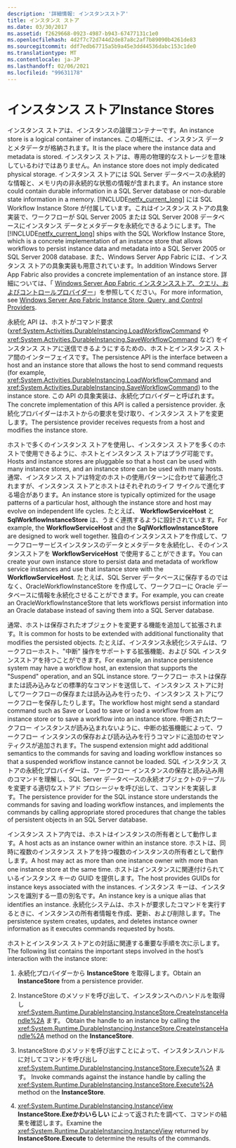 ```yaml
---
description: '詳細情報: インスタンスストア'
title: インスタンス ストア
ms.date: 03/30/2017
ms.assetid: f2629668-0923-4987-b943-67477131c1e0
ms.openlocfilehash: 4d2f7c72d744d2de87a8c2af7b89090b4261de83
ms.sourcegitcommit: ddf7edb67715a5b9a45e3dd44536dabc153c1de0
ms.translationtype: MT
ms.contentlocale: ja-JP
ms.lasthandoff: 02/06/2021
ms.locfileid: "99631178"
---
```

# <a name="instance-stores"></a><span data-ttu-id="bf082-103">インスタンス ストア</span><span class="sxs-lookup"><span data-stu-id="bf082-103">Instance Stores</span></span>

<span data-ttu-id="bf082-104">インスタンス ストアは、インスタンスの論理コンテナーです。</span><span class="sxs-lookup"><span data-stu-id="bf082-104">An instance store is a logical container of instances.</span></span> <span data-ttu-id="bf082-105">この場所には、インスタンス データとメタデータが格納されます。</span><span class="sxs-lookup"><span data-stu-id="bf082-105">It is the place where the instance data and metadata is stored.</span></span> <span data-ttu-id="bf082-106">インスタンス ストアは、専用の物理的なストレージを意味しているわけではありません。</span><span class="sxs-lookup"><span data-stu-id="bf082-106">An instance store does not imply dedicated physical storage.</span></span> <span data-ttu-id="bf082-107">インスタンス ストアには SQL Server データベースの永続的な情報と、メモリ内の非永続的な状態の情報が含まれます。</span><span class="sxs-lookup"><span data-stu-id="bf082-107">An instance store could contain durable information in a SQL Server database or non-durable state information in a memory.</span></span> <span data-ttu-id="bf082-108">[!INCLUDE[netfx_current_long](../../../includes/netfx-current-long-md.md)] には SQL Workflow Instance Store が付属しています。これはインスタンス ストアの具象実装で、ワークフローが SQL Server 2005 または SQL Server 2008 データベースにインスタンス データとメタデータを永続化できるようにします。</span><span class="sxs-lookup"><span data-stu-id="bf082-108">The [!INCLUDE[netfx_current_long](../../../includes/netfx-current-long-md.md)] ships with the SQL Workflow Instance Store, which is a concrete implementation of an instance store that allows workflows to persist instance data and metadata into a SQL Server 2005 or SQL Server 2008 database.</span></span> <span data-ttu-id="bf082-109">また、Windows Server App Fabric には、インスタンス ストアの具象実装も用意されています。</span><span class="sxs-lookup"><span data-stu-id="bf082-109">In addition Windows Server App Fabric also provides a concrete implementation of an instance store.</span></span> <span data-ttu-id="bf082-110">詳細については、「 [Windows Server App Fabric インスタンスストア、クエリ、およびコントロールプロバイダー](/previous-versions/appfabric/ff383417(v=azure.10))」を参照してください。</span><span class="sxs-lookup"><span data-stu-id="bf082-110">For more information, see [Windows Server App Fabric Instance Store, Query, and Control Providers](/previous-versions/appfabric/ff383417(v=azure.10)).</span></span>  
  
 <span data-ttu-id="bf082-111">永続化 API は、ホストがコマンド要求 (<xref:System.Activities.DurableInstancing.LoadWorkflowCommand> や <xref:System.Activities.DurableInstancing.SaveWorkflowCommand> など) をインスタンス ストアに送信できるようにするための、ホストとインスタンス ストア間のインターフェイスです。</span><span class="sxs-lookup"><span data-stu-id="bf082-111">The persistence API is the interface between a host and an instance store that allows the host to send command requests (for example, <xref:System.Activities.DurableInstancing.LoadWorkflowCommand> and <xref:System.Activities.DurableInstancing.SaveWorkflowCommand>) to the instance store.</span></span> <span data-ttu-id="bf082-112">この API の具象実装は、永続化プロバイダーと呼ばれます。</span><span class="sxs-lookup"><span data-stu-id="bf082-112">The concrete implementation of this API is called a persistence provider.</span></span> <span data-ttu-id="bf082-113">永続化プロバイダーはホストからの要求を受け取り、インスタンス ストアを変更します。</span><span class="sxs-lookup"><span data-stu-id="bf082-113">The persistence provider receives requests from a host and modifies the instance store.</span></span>  
  
 <span data-ttu-id="bf082-114">ホストで多くのインスタンス ストアを使用し、インスタンス ストアを多くのホストで使用できるように、ホストとインスタンス ストアはプラグ可能です。</span><span class="sxs-lookup"><span data-stu-id="bf082-114">Hosts and instance stores are pluggable so that a host can be used with many instance stores, and an instance store can be used with many hosts.</span></span> <span data-ttu-id="bf082-115">通常、インスタンス ストアは特定のホストの使用パターンに合わせて最適化されますが、インスタンス ストアとホストはそれぞれのライフ サイクルで進化する場合があります。</span><span class="sxs-lookup"><span data-stu-id="bf082-115">An instance store is typically optimized for the usage patterns of a particular host, although the instance store and host may evolve on independent life cycles.</span></span> <span data-ttu-id="bf082-116">たとえば、 **WorkflowServiceHost** と **SqlWorkflowInstanceStore** は、うまく連携するように設計されています。</span><span class="sxs-lookup"><span data-stu-id="bf082-116">For example, the **WorkflowServiceHost** and the **SqlWorkflowInstanceStore** are designed to work well together.</span></span> <span data-ttu-id="bf082-117">独自のインスタンスストアを作成して、ワークフローサービスインスタンスのデータとメタデータを永続化し、そのインスタンスストアを **WorkflowServiceHost** で使用することができます。</span><span class="sxs-lookup"><span data-stu-id="bf082-117">You can create your own instance store to persist data and metadata of workflow service instances and use that instance store with the **WorkflowServiceHost**.</span></span> <span data-ttu-id="bf082-118">たとえば、SQL Server データベースに保存するのではなく、OracleWorkflowInstanceStore を作成して、ワークフローに Oracle データベースに情報を永続化させることができます。</span><span class="sxs-lookup"><span data-stu-id="bf082-118">For example, you can create an OracleWorkflowInstanceStore that lets workflows persist information into an Oracle database instead of saving them into a SQL Server database.</span></span>  
  
 <span data-ttu-id="bf082-119">通常、ホストは保存されたオブジェクトを変更する機能を追加して拡張されます。</span><span class="sxs-lookup"><span data-stu-id="bf082-119">It is common for hosts to be extended with additional functionality that modifies the persisted objects.</span></span> <span data-ttu-id="bf082-120">たとえば、インスタンス永続化システムは、ワークフローホスト、"中断" 操作をサポートする拡張機能、および SQL インスタンスストアを持つことができます。</span><span class="sxs-lookup"><span data-stu-id="bf082-120">For example, an instance persistence system may have a workflow host, an extension that supports the "Suspend" operation, and an SQL instance store.</span></span>  <span data-ttu-id="bf082-121">ワークフロー ホストは保存または読み込みなどの標準的なコマンドを送信して、インスタンス ストアに対してワークフローの保存または読み込みを行ったり、インスタンス ストアにワークフローを保存したりします。</span><span class="sxs-lookup"><span data-stu-id="bf082-121">The workflow host might send a standard command such as Save or Load to save or load a workflow from an instance store or to save a workflow into an instance store.</span></span> <span data-ttu-id="bf082-122">中断されたワークフロー インスタンスが読み込まれないように、中断の拡張機能によって、ワークフロー インスタンスの保存および読み込みを行うコマンドに追加のセマンティクスが追加されます。</span><span class="sxs-lookup"><span data-stu-id="bf082-122">The suspend extension might add additional semantics to the commands for saving and loading workflow instances so that a suspended workflow instance cannot be loaded.</span></span> <span data-ttu-id="bf082-123">SQL インスタンス ストアの永続化プロバイダーは、ワークフロー インスタンスの保存と読み込み用のコマンドを理解し、SQL Server データベースの永続オブジェクトのテーブルを変更する適切なストアド プロシージャを呼び出して、コマンドを実装します。</span><span class="sxs-lookup"><span data-stu-id="bf082-123">The persistence provider for the SQL instance store understands the commands for saving and loading workflow instances, and implements the commands by calling appropriate stored procedures that change the tables of persistent objects in an SQL Server database.</span></span>  
  
 <span data-ttu-id="bf082-124">インスタンス ストア内では、ホストはインスタンスの所有者として動作します。</span><span class="sxs-lookup"><span data-stu-id="bf082-124">A host acts as an instance owner within an instance store.</span></span> <span data-ttu-id="bf082-125">ホストは、同時に複数のインスタンス ストアを持つ複数のインスタンスの所有者として動作します。</span><span class="sxs-lookup"><span data-stu-id="bf082-125">A host may act as more than one instance owner with more than one instance store at the same time.</span></span> <span data-ttu-id="bf082-126">ホストはインスタンスに関連付けられているインスタンス キーの GUID を提供します。</span><span class="sxs-lookup"><span data-stu-id="bf082-126">The host provides GUIDs for instance keys associated with the instances.</span></span> <span data-ttu-id="bf082-127">インスタンス キーは、インスタンスを識別する一意の別名です。</span><span class="sxs-lookup"><span data-stu-id="bf082-127">An instance key is a unique alias that identifies an instance.</span></span> <span data-ttu-id="bf082-128">永続化システムは、ホストが要求したコマンドを実行するときに、インスタンスの所有者情報を作成、更新、および削除します。</span><span class="sxs-lookup"><span data-stu-id="bf082-128">The persistence system creates, updates, and deletes instance owner information as it executes commands requested by hosts.</span></span>  
  
 <span data-ttu-id="bf082-129">ホストとインスタンス ストアとの対話に関連する重要な手順を次に示します。</span><span class="sxs-lookup"><span data-stu-id="bf082-129">The following list contains the important steps involved in the host’s interaction with the instance store:</span></span>  
  
1. <span data-ttu-id="bf082-130">永続化プロバイダーから **InstanceStore** を取得します。</span><span class="sxs-lookup"><span data-stu-id="bf082-130">Obtain an **InstanceStore** from a persistence provider.</span></span>  

2. <span data-ttu-id="bf082-131">InstanceStore のメソッドを呼び出して、インスタンスへのハンドルを取得し <xref:System.Runtime.DurableInstancing.InstanceStore.CreateInstanceHandle%2A> ます。 </span><span class="sxs-lookup"><span data-stu-id="bf082-131">Obtain the handle to an instance by calling the <xref:System.Runtime.DurableInstancing.InstanceStore.CreateInstanceHandle%2A> method on the **InstanceStore**.</span></span>  
  
3. <span data-ttu-id="bf082-132">InstanceStore のメソッドを呼び出すことによって、インスタンスハンドルに対してコマンドを呼び出し <xref:System.Runtime.DurableInstancing.InstanceStore.Execute%2A> ます。 </span><span class="sxs-lookup"><span data-stu-id="bf082-132">Invoke commands against the instance handle by calling the <xref:System.Runtime.DurableInstancing.InstanceStore.Execute%2A> method on the **InstanceStore**.</span></span>  
  
4. <span data-ttu-id="bf082-133"><xref:System.Runtime.DurableInstancing.InstanceView> **InstanceStore.Exeかわいらしい** によって返されたを調べて、コマンドの結果を確認します。</span><span class="sxs-lookup"><span data-stu-id="bf082-133">Examine the <xref:System.Runtime.DurableInstancing.InstanceView> returned by **InstanceStore.Execute** to determine the results of the commands.</span></span>
